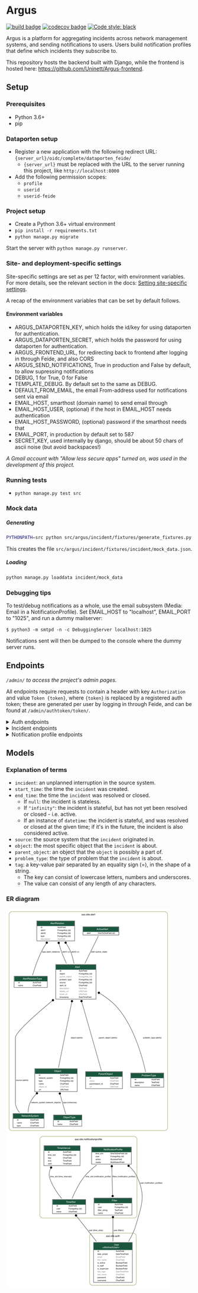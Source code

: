 # Argus
[![build badge](https://github.com/Uninett/Argus/workflows/build/badge.svg)](https://github.com/Uninett/Argus/actions)
[![codecov badge](https://codecov.io/gh/Uninett/Argus/branch/master/graph/badge.svg)](https://codecov.io/gh/Uninett/Argus)
[![Code style: black](https://img.shields.io/badge/code%20style-black-000000.svg)](https://github.com/psf/black)

Argus is a platform for aggregating incidents across network management systems, and sending notifications to users. Users build notification profiles that define which incidents they subscribe to.

This repository hosts the backend built with Django, while the frontend is hosted here: https://github.com/Uninett/Argus-frontend.


## Setup

### Prerequisites
* Python 3.6+
* pip

### Dataporten setup
* Register a new application with the following redirect URL: `{server_url}/oidc/complete/dataporten_feide/`
  * `{server_url}` must be replaced with the URL to the server running this project, like `http://localhost:8000`
* Add the following permission scopes:
  * `profile`
  * `userid`
  * `userid-feide`

### Project setup
* Create a Python 3.6+ virtual environment
* `pip install -r requirements.txt`
* `python manage.py migrate`

Start the server with `python manage.py runserver`.

### Site- and deployment-specific settings

Site-specific settings are set as per 12 factor, with environment variables. For more details, see the relevant section in the docs: [Setting site-specific settings](https://argus.readthedocs.io/en/latest/site-specific-settings.html).

A recap of the environment variables that can be set by default follows.

#### Environment variables

* ARGUS_DATAPORTEN_KEY, which holds the id/key for using dataporten for
  authentication.
* ARGUS_DATAPORTEN_SECRET, which holds the password for using dataporten for
  authentication.
* ARGUS_FRONTEND_URL, for redirecting back to frontend after logging in through Feide, and also CORS
* ARGUS_SEND_NOTIFICATIONS, True in production and False by default, to allow supressing notifications
* DEBUG, 1 for True, 0 for False
* TEMPLATE_DEBUG. By default set to the same as DEBUG.
* DEFAULT_FROM_EMAIL, the email From-address used for notifications sent via email
* EMAIL_HOST, smarthost (domain name) to send email through
* EMAIL_HOST_USER, (optional) if the host in EMAIL_HOST needs authentication
* EMAIL_HOST_PASSWORD, (optional) password if the smarthost needs that
* EMAIL_PORT, in production by default set to 587
* SECRET_KEY, used internally by django, should be about 50 chars of ascii
  noise (but avoid backspaces!)

*A Gmail account with "Allow less secure apps" turned on, was used in the development of this project.*

### Running tests
* `python manage.py test src`


### Mock data
##### Generating
```sh
PYTHONPATH=src python src/argus/incident/fixtures/generate_fixtures.py
```
This creates the file `src/argus/incident/fixtures/incident/mock_data.json`.

##### Loading
```sh
python manage.py loaddata incident/mock_data
```

### Debugging tips

To test/debug notifications as a whole, use the email subsystem (Media: Email in a NotificationProfile).
Set EMAIL_HOST to "localhost", EMAIL_PORT to "1025", and run a dummy mailserver:

```
$ python3 -m smtpd -n -c DebuggingServer localhost:1025
```

Notifications sent will then be dumped to the console where the dummy server runs.

## Endpoints
*`/admin/` to access the project's admin pages.*

All endpoints require requests to contain a header with key `Authorization` and value `Token {token}`, where `{token}` is replaced by a registered auth token; these are generated per user by logging in through Feide, and can be found at `/admin/authtoken/token/`.

<details>
<summary>Auth endpoints</summary>

* `GET` to `/api/v1/auth/user/`: returns the logged in user
* `POST` to `/oidc/api-token-auth/`: returns an auth token for the posted user
  * Example request body: `{ username: <username>, password: <password> }`
* `/oidc/login/dataporten_feide/`: redirects to Feide login
</details>

<details>
<summary>Incident endpoints</summary>

* `/api/v1/incidents/`:
  * `GET`: returns all incidents - both active and historic
    <details>
    <summary>Example response body:</summary>

    ```json
    [
        {
            "pk": 10101,
            "start_time": "2011-11-11T11:11:11+02:00",
            "end_time": "2011-11-11T11:11:12+02:00",
            "source": {
                "pk": 11,
                "name": "Uninett GW 3",
                "type": {
                    "name": "nav"
                },
                "user": 12
            },
            "source_incident_id": "12345",
            "details_url": "https://uninett.no/api/alerts/12345/",
            "description": "Netbox 11 <12345> down.",
            "ticket_url": "https://tickettracker.com/tickets/987654/",
            "tags": [
                {
                    "added_by": 12,
                    "added_time": "2011-11-11T11:11:11.111111+02:00",
                    "tag": "object=Netbox 4"
                },
                {
                    "added_by": 12,
                    "added_time": "2011-11-11T11:11:11.111111+02:00",
                    "tag": "problem_type=boxDown"
                },
                {
                    "added_by": 200,
                    "added_time": "2020-08-10T11:26:14.550951+02:00",
                    "tag": "color=red"
                }
            ],
            "stateful": true,
            "active": false
        }
    ]
    ```
    Refer to [this section](#explanation-of-terms) for an explanation of the fields.
    </details>
  * `POST`: creates and returns an incident
    <details>
    <summary>Example request body:</summary>

    ```json
    {
        "source": 11,
        "start_time": "2011-11-11 11:11:11.11111",
        "end_time": null,
        "source_incident_id": "12345",
        "details_url": "https://uninett.no/api/alerts/12345/",
        "description": "Netbox 11 <12345> down.",
        "ticket_url": "https://tickettracker.com/tickets/987654/",
        "tags": [
            {"tag": "object=Netbox 4"},
            {"tag": "problem_type=boxDown"}
        ]
    }
    ```
    Refer to [this section](#explanation-of-terms) for an explanation of the fields.
    </details>

* `/api/v1/incidents/<int:pk>/`:
  * `GET`: returns an incident by pk
  * `PATCH`: modifies parts of an incident and returns it
    <details>
    <summary>Example request body:</summary>

    ```json
    {
        "end_time": "infinity",
        "tags": [
            {"tag": "object=Netbox 4"},
            {"tag": "problem_type=boxDown"}
        ]
    }
    ```

    The fields allowed to be modified are:
    * `end_time`
    * `details_url`
    * `ticket_url`
    * `tags`
    </details>
* `GET` to `/api/v1/incidents/active/`: returns all active incidents
* `PUT` to `/api/v1/incidents/<int:pk>/active/`: changes a stateful incident's state to active by setting `end_time` to `"infinity"`
* `PUT` to `/api/v1/incidents/<int:pk>/inactive/`: changes a stateful incident's state to inactive by setting `end_time` to now
* `GET` to `/api/v1/incidents/metadata/`: returns relevant metadata for all incidents

</details>

<details>
<summary>Notification profile endpoints</summary>

* `/api/v1/notificationprofiles/`:
  * `GET`: returns the logged in user's notification profiles
  * `POST`: creates and returns a notification profile which is then connected to the logged in user
    <details>
    <summary>Example request body:</summary>

    ```json
    {
        "timeslot": 1,
        "filters": [
            1,
            2
        ],
        "media": [
            "EM",
            "SM"
        ],
        "active": true
    }
    ```
    </details>

* `/api/v1/notificationprofiles/<int:pk>/`:
  * `GET`: returns one of the logged in user's notification profiles by pk
  * `PUT`: updates and returns one of the logged in user's notification profiles by pk
    * Example request body: same as `POST` to `/api/v1/notificationprofiles/`
  * `DELETE`: deletes one of the logged in user's notification profiles by pk

* `GET` to `/api/v1/notificationprofiles/<int:pk>/incidents/`: returns all incidents - both active and historic - filtered by one of the logged in user's notification profiles by pk

* `/api/v1/notificationprofiles/timeslots/`:
  * `GET`: returns the logged in user's time slots
  * `POST`: creates and returns a time slot which is then connected to the logged in user
    <details>
    <summary>Example request body:</summary>

    ```json
    {
        "name": "Weekdays",
        "time_recurrences": [
            {
                "days": [1, 2, 3, 4, 5],
                "start": "08:00:00",
                "end": "12:00:00"
            },
            {
                "days": [1, 2, 3, 4, 5],
                "start": "12:30:00",
                "end": "16:00:00"
            }
        ]
    }
    ```

    The optional key `"all_day"` indicates that Argus should use `Time.min` and `Time.max` as `"start"` and `"end"` respectively. This also overrides any provided values for `"start"` and `"end"`. An example request body:
    ```json
    {
        "name": "Immediately",
        "time_recurrences": [
            {
                "days": [1, 2, 3, 4, 5, 6, 7],
                "all_day": true
            }
        ]
    }
    ```
    which would yield the response:
    ```json
    {
        "pk": 2,
        "name": "Immediately",
        "time_recurrences": [
            {
                "days": [1, 2, 3, 4, 5, 6, 7],
                "start": "00:00:00",
                "end": "23:59:59.999999",
                "all_day": true
            }
        ]
    }
    ```
    </details>

* `/api/v1/notificationprofiles/timeslots/<int:pk>/`:
  * `GET`: returns one of the logged in user's time slots by pk
  * `PUT`: updates and returns one of the logged in user's time slots by pk
    * Example request body: same as `POST` to `/notificationprofiles/timeslots/`
  * `DELETE`: deletes one of the logged in user's time slots by pk

* `/api/v1/notificationprofiles/filters/`:
  * `GET`: returns the logged in user's filters
  * `POST`: creates and returns a filter which is then connected to the logged in user
    <details>
    <summary>Example request body:</summary>

    ```json
    {
        "name": "Critical incidents",
        "filter_string": "{\"sourceSystemIds\": [<SourceSystem.pk>, ...]}"
    }
    ```
    </details>

* `/api/v1/notificationprofiles/filters/<int:pk>/`:
  * `GET`: returns one of the logged in user's filters by pk
  * `PUT`: updates and returns one of the logged in user's filters by pk
    * Example request body: same as `POST` to `/api/v1/notificationprofiles/filters/`
  * `DELETE`: deletes one of the logged in user's filters by pk

* `POST` to `/api/v1/notificationprofiles/filterpreview/`: returns all incidents - both active and historic - filtered by the values in the body
  <details>
  <summary>Example request body:</summary>

  ```json
  {
      "sourceSystemIds": [<SourceSystem.pk>, ...]
  }
  ```
  </details>

</details>


## Models

### Explanation of terms
* `incident`: an unplanned interruption in the source system.
* `start_time`: the time the `incident` was created.
* `end_time`: the time the `incident` was resolved or closed.
  * If `null`: the incident is stateless.
  * If `"infinity"`: the incident is stateful, but has not yet been resolved or closed - i.e. active.
  * If an instance of `datetime`: the incident is stateful, and was resolved or closed at the given time; if it's in the future, the incident is also considered active.
* `source`: the source system that the `incident` originated in.
* `object`: the most specific object that the `incident` is about.
* `parent_object`: an object that the `object` is possibly a part of.
* `problem_type`: the type of problem that the `incident` is about.
* `tag`: a key-value pair separated by an equality sign (=), in the shape of a string.
  * The key can consist of lowercase letters, numbers and underscores.
  * The value can consist of any length of any characters.

### ER diagram
![ER diagram](img/ER_model.png)
